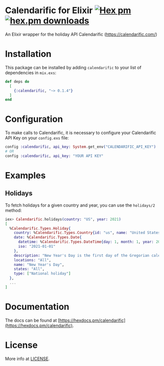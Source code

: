 # Calendarific for Elixir [![Hex pm](https://img.shields.io/hexpm/v/calendarific.svg?style=flat)](https://hex.pm/packages/calendarific) [![hex.pm downloads](https://img.shields.io/hexpm/dt/calendarific.svg?style=flat)](https://hex.pm/packages/calendarific)

An Elixir wrapper for the holiday API Calendarific (https://calendarific.com/)

# Installation

This package can be installed by adding `calendarific` to your list of dependencies in `mix.exs`:

```elixir
def deps do
  [
    {:calendarific, "~> 0.1.4"}
  ]
end
```

# Configuration

To make calls to Calendarific, it is necessary to configure your Calendarific API Key on your `config.exs` file:

```elixir
config :calendarific, api_key: System.get_env("CALENDARIFIC_API_KEY")
# OR
config :calendarific, api_key: "YOUR API KEY"
```

# Examples

## Holidays

To fetch holidays for a given country and year, you can use the `holidays/2` method:

```elixir
iex> Calendarific.holidays(country: "US", year: 2021)
[
  %Calendarific.Types.Holiday{
    country: %Calendarific.Types.Country{id: "us", name: "United States"},
    date: %Calendarific.Types.Date{
      datetime: %Calendarific.Types.DateTime{day: 1, month: 1, year: 2021},
      iso: "2021-01-01"
    },
    description: "New Year's Day is the first day of the Gregorian calendar, which is widely used in many countries such as the USA.",
    locations: "All",
    name: "New Year's Day",
    states: "All",
    type: ["National holiday"]
  },
  ...
]
```

# Documentation

The docs can be found at [https://hexdocs.pm/calendarific](https://hexdocs.pm/calendarific).

# License

More info at [LICENSE](LICENSE).
